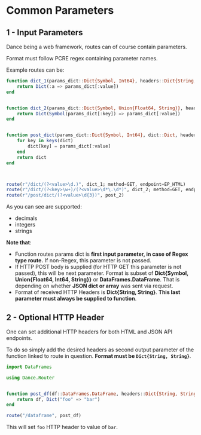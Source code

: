 # Common Parameters

## 1 - Input Parameters

Dance being a web framework, routes can of course contain parameters.

Format must follow PCRE regex containing parameter names.

Example routes can be:

```julia
function dict_1(params_dict::Dict{Symbol, Int64}, headers::Dict{String, String}) :: Dict{Symbol, Int64}
    return Dict(:a => params_dict[:value])
end


function dict_2(params_dict::Dict{Symbol, Union{Float64, String}}, headers::Dict{String, String}) :: Dict{Symbol, Float64}
    return Dict(Symbol(params_dict[:key]) => params_dict[:value])
end


function post_dict(params_dict::Dict{Symbol, Int64}, dict::Dict, headers::Dict{String, String}) :: Dict{Symbol, Int64}
    for key in keys(dict)
        dict[key] = params_dict[:value]
    end
    return dict
end



route(r"/dict/(?<value>\d.)", dict_1; method=GET, endpoint=EP_HTML)
route(r"/dict/(?<key>\w+)/(?<value>\d*\.\d*)", dict_2; method=GET, endpoint=EP_HTML)
route(r"/post/dict/(?<value>\d{3})", post_2)
```

As you can see are supported:
- decimals
- integers
- strings

**Note that**:

- Function routes params dict is **first input parameter, in case of Regex type route.**
If non-Regex, this parameter is not passed.
- If HTTP POST body is supplied (for HTTP GET this parameter is not passed), this will be next parameter.
Format is subset of **Dict{Symbol, Union{Float64, Int64, String}}** or **DataFrames.DataFrame**.
That is depending on whether **JSON dict or array** was sent via request.
- Format of received HTTP Headers is **Dict{String, String}**.
**This last parameter must always be supplied to function**.

## 2 - Optional HTTP Header

One can set additional HTTP headers for both HTML and JSON API endpoints.

To do so simply add the desired headers as second output parameter of the function linked to route in question.
**Format must be `Dict{String, String}`**.

```julia
import DataFrames

using Dance.Router


function post_df(df::DataFrames.DataFrame, headers::Dict{String, String}) :: Tuple{DataFrames.DataFrame, Dict{String, String}}
    return df, Dict("foo" => "bar")
end

route("/dataframe", post_df)
```

This will set `foo` HTTP header to value of `bar`.
